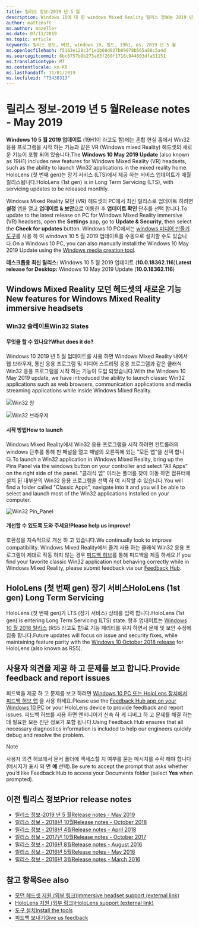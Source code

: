 ```yaml
---
title: 릴리스 정보-2019 년 5 월
description: Windows 10에 대 한 windows Mixed Reality 릴리스 정보는 2019 년 5 월 업데이트 (19H1이 라고도 함)를 참조 하세요.
author: mattzmsft
ms.author: mazeller
ms.date: 07/11/2019
ms.topic: article
keywords: 릴리스 정보, 버전, windows 10, 빌드, 19h1, os, 2019 년 5 월
ms.openlocfilehash: f5163e128c3f1e1b68d827b09078b565a58c5a4d
ms.sourcegitcommit: 6bc6757b9b273a63f260f1716c944603dfa51151
ms.translationtype: MT
ms.contentlocale: ko-KR
ms.lasthandoff: 11/01/2019
ms.locfileid: "73438313"
---
```

# <a name="release-notes---may-2019"></a><span data-ttu-id="9673c-104">릴리스 정보-2019 년 5 월</span><span class="sxs-lookup"><span data-stu-id="9673c-104">Release notes - May 2019</span></span>

<span data-ttu-id="9673c-105">**Windows 10 5 월 2019 업데이트** (19H1이 라고도 함)에는 혼합 현실 홈에서 Win32 응용 프로그램을 시작 하는 기능과 같은 VR (Windows mixed Reality) 헤드셋의 새로운 기능이 포함 되어 있습니다.</span><span class="sxs-lookup"><span data-stu-id="9673c-105">The **Windows 10 May 2019 Update** (also known as 19H1) includes new features for Windows Mixed Reality (VR) headsets, such as the ability to launch Win32 applications in the mixed reality home.</span></span> <span data-ttu-id="9673c-106">HoloLens (첫 번째 gen)는 장기 서비스 (LTS)에서 제공 하는 서비스 업데이트가 매월 릴리스됩니다.</span><span class="sxs-lookup"><span data-stu-id="9673c-106">HoloLens (1st gen) is in Long Term Servicing (LTS), with servicing updates to be released monthly.</span></span>

<span data-ttu-id="9673c-107">Windows Mixed Reality 모던 (VR) 헤드셋의 PC에서 최신 릴리스로 업데이트 하려면 **설정** 앱을 열고 **업데이트 & 보안**으로 이동한 후 **업데이트 확인** 단추를 선택 합니다.</span><span class="sxs-lookup"><span data-stu-id="9673c-107">To update to the latest release on PC for Windows Mixed Reality immersive (VR) headsets, open the **Settings** app, go to **Update & Security**, then select the **Check for updates** button.</span></span> <span data-ttu-id="9673c-108">Windows 10 PC에서는 [windows 미디어 만들기 도구](https://www.microsoft.com/software-download/windows10)를 사용 하 여 windows 10 5 월 2019 업데이트를 수동으로 설치할 수도 있습니다.</span><span class="sxs-lookup"><span data-stu-id="9673c-108">On a Windows 10 PC, you can also manually install the Windows 10 May 2019 Update using the [Windows media creation tool](https://www.microsoft.com/software-download/windows10).</span></span>

<span data-ttu-id="9673c-109">**데스크톱용 최신 릴리스:** Windows 10 5 월 2019 업데이트 (**10.0.18362.116**)</span><span class="sxs-lookup"><span data-stu-id="9673c-109">**Latest release for Desktop:** Windows 10 May 2019 Update (**10.0.18362.116**)</span></span><br>

## <a name="new-features-for-windows-mixed-reality-immersive-headsets"></a><span data-ttu-id="9673c-110">Windows Mixed Reality 모던 헤드셋의 새로운 기능</span><span class="sxs-lookup"><span data-stu-id="9673c-110">New features for Windows Mixed Reality immersive headsets</span></span>

### <a name="win32-slates"></a><span data-ttu-id="9673c-111">Win32 슬레이트</span><span class="sxs-lookup"><span data-stu-id="9673c-111">Win32 Slates</span></span>

#### <a name="what-does-it-do"></a><span data-ttu-id="9673c-112">무엇을 할 수 있나요?</span><span class="sxs-lookup"><span data-stu-id="9673c-112">What does it do?</span></span> 
<span data-ttu-id="9673c-113">Windows 10 2019 년 5 월 업데이트를 사용 하면 Windows Mixed Reality 내에서 웹 브라우저, 통신 응용 프로그램 및 미디어 스트리밍 응용 프로그램과 같은 클래식 Win32 응용 프로그램을 시작 하는 기능이 도입 되었습니다.</span><span class="sxs-lookup"><span data-stu-id="9673c-113">With the Windows 10 May 2019 update, we have introduced the ability to launch classic Win32 applications such as web browsers, communication applications and media streaming applications while inside Windows Mixed Reality.</span></span> 

![Win32 창](images/mr-win32-slates-1.png)

![Win32 브라우저](images/mr-win32-slates-2.png)

#### <a name="how-to-launch"></a><span data-ttu-id="9673c-116">시작 방법</span><span class="sxs-lookup"><span data-stu-id="9673c-116">How to launch</span></span>
<span data-ttu-id="9673c-117">Windows Mixed Reality에서 Win32 응용 프로그램을 시작 하려면 컨트롤러의 windows 단추를 통해 핀 패널을 열고 패널의 오른쪽에 있는 "모든 앱"을 선택 합니다.</span><span class="sxs-lookup"><span data-stu-id="9673c-117">To launch a Win32 application in Windows Mixed Reality, bring up the Pins Panel via the windows button on your controller and select “All Apps” on the right side of the panel.</span></span>  <span data-ttu-id="9673c-118">"클래식 앱" 이라는 폴더를 찾아 이동 하면 컴퓨터에 설치 된 대부분의 Win32 응용 프로그램을 선택 하 여 시작할 수 있습니다.</span><span class="sxs-lookup"><span data-stu-id="9673c-118">You will find a folder called "Classic Apps", navigate into it and you will be able to select and launch most of the Win32 applications installed on your computer.</span></span>

![Win32 Pin_Panel](images/mr-win32-slates-pinspanel.png)

#### <a name="please-help-us-improve"></a><span data-ttu-id="9673c-120">개선할 수 있도록 도와 주세요!</span><span class="sxs-lookup"><span data-stu-id="9673c-120">Please help us improve!</span></span>
<span data-ttu-id="9673c-121">호환성을 지속적으로 개선 하 고 있습니다.</span><span class="sxs-lookup"><span data-stu-id="9673c-121">We continually look to improve compatibility.</span></span>  <span data-ttu-id="9673c-122">Windows Mixed Reality에서 즐겨 사용 하는 클래식 Win32 응용 프로그램이 제대로 작동 하지 않는 경우 [피드백 허브](https://support.microsoft.com//help/4021566/windows-10-send-feedback-to-microsoft-with-feedback-hub)를 통해 피드백을 제출 하세요.</span><span class="sxs-lookup"><span data-stu-id="9673c-122">If you find your favorite classic Win32 application not behaving correctly while in Windows Mixed Reality, please submit feedback via our [Feedback Hub](https://support.microsoft.com//help/4021566/windows-10-send-feedback-to-microsoft-with-feedback-hub).</span></span>

## <a name="hololens-1st-gen-long-term-servicing"></a><span data-ttu-id="9673c-123">HoloLens (첫 번째 gen) 장기 서비스</span><span class="sxs-lookup"><span data-stu-id="9673c-123">HoloLens (1st gen) Long Term Servicing</span></span>

<span data-ttu-id="9673c-124">HoloLens (첫 번째 gen)가 LTS (장기 서비스) 상태를 입력 합니다.</span><span class="sxs-lookup"><span data-stu-id="9673c-124">HoloLens (1st gen) is entering Long Term Servicing (LTS) state.</span></span> <span data-ttu-id="9673c-125">향후 업데이트는 [Windows 10 월 2018 릴리스](release-notes-october-2018.md) (RS5 라고도 함)로 기능 패리티를 유지 하면서 문제 및 보안 수정에 집중 합니다.</span><span class="sxs-lookup"><span data-stu-id="9673c-125">Future updates will focus on issue and security fixes, while maintaining feature parity with the [Windows 10 October 2018 release](release-notes-october-2018.md) for HoloLens (also known as RS5).</span></span> 

## <a name="provide-feedback-and-report-issues"></a><span data-ttu-id="9673c-126">사용자 의견을 제공 하 고 문제를 보고 합니다.</span><span class="sxs-lookup"><span data-stu-id="9673c-126">Provide feedback and report issues</span></span>

<span data-ttu-id="9673c-127">피드백을 제공 하 고 문제를 보고 하려면 [Windows 10 PC 또는 HoloLens 장치에서 피드백 허브 앱](give-us-feedback.md) 을 사용 하세요.</span><span class="sxs-lookup"><span data-stu-id="9673c-127">Please use the [Feedback Hub app on your Windows 10 PC](give-us-feedback.md) or your HoloLens device to provide feedback and report issues.</span></span> <span data-ttu-id="9673c-128">피드백 허브를 사용 하면 엔지니어가 신속 하 게 디버그 하 고 문제를 해결 하는 데 필요한 모든 진단 정보가 포함 됩니다.</span><span class="sxs-lookup"><span data-stu-id="9673c-128">Using Feedback Hub ensures that all necessary diagnostics information is included to help our engineers quickly debug and resolve the problem.</span></span>

>[!NOTE]
><span data-ttu-id="9673c-129">사용자 의견 허브에서 문서 폴더에 액세스할 지 여부를 묻는 메시지를 수락 해야 합니다 (메시지가 표시 되 면 **예** 선택).</span><span class="sxs-lookup"><span data-stu-id="9673c-129">Be sure to accept the prompt that asks whether you’d like Feedback Hub to access your Documents folder (select **Yes** when prompted).</span></span>

## <a name="prior-release-notes"></a><span data-ttu-id="9673c-130">이전 릴리스 정보</span><span class="sxs-lookup"><span data-stu-id="9673c-130">Prior release notes</span></span>

* [<span data-ttu-id="9673c-131">릴리스 정보-2019 년 5 월</span><span class="sxs-lookup"><span data-stu-id="9673c-131">Release notes - May 2019</span></span>](release-notes-may-2019.md)
* [<span data-ttu-id="9673c-132">릴리스 정보 - 2018년 10월</span><span class="sxs-lookup"><span data-stu-id="9673c-132">Release notes - October 2018</span></span>](release-notes-october-2018.md)
* [<span data-ttu-id="9673c-133">릴리스 정보 - 2018년 4월</span><span class="sxs-lookup"><span data-stu-id="9673c-133">Release notes - April 2018</span></span>](release-notes-april-2018.md)
* [<span data-ttu-id="9673c-134">릴리스 정보 - 2017년 10월</span><span class="sxs-lookup"><span data-stu-id="9673c-134">Release notes - October 2017</span></span>](release-notes-october-2017.md)
* [<span data-ttu-id="9673c-135">릴리스 정보 - 2016년 8월</span><span class="sxs-lookup"><span data-stu-id="9673c-135">Release notes - August 2016</span></span>](release-notes-august-2016.md)
* [<span data-ttu-id="9673c-136">릴리스 정보 - 2016년 5월</span><span class="sxs-lookup"><span data-stu-id="9673c-136">Release notes - May 2016</span></span>](release-notes-may-2016.md)
* [<span data-ttu-id="9673c-137">릴리스 정보 - 2016년 3월</span><span class="sxs-lookup"><span data-stu-id="9673c-137">Release notes - March 2016</span></span>](release-notes-march-2016.md)

## <a name="see-also"></a><span data-ttu-id="9673c-138">참고 항목</span><span class="sxs-lookup"><span data-stu-id="9673c-138">See also</span></span>
* [<span data-ttu-id="9673c-139">모던 헤드셋 지원 (외부 링크)</span><span class="sxs-lookup"><span data-stu-id="9673c-139">Immersive headset support (external link)</span></span>](https://docs.microsoft.com/windows/mixed-reality/enthusiast-guide/troubleshooting-windows-mixed-reality)
* [<span data-ttu-id="9673c-140">HoloLens 지원 (외부 링크)</span><span class="sxs-lookup"><span data-stu-id="9673c-140">HoloLens support (external link)</span></span>](https://support.microsoft.com/products/hololens)
* [<span data-ttu-id="9673c-141">도구 설치</span><span class="sxs-lookup"><span data-stu-id="9673c-141">Install the tools</span></span>](install-the-tools.md)
* [<span data-ttu-id="9673c-142">피드백 보내기</span><span class="sxs-lookup"><span data-stu-id="9673c-142">Give us feedback</span></span>](give-us-feedback.md)

